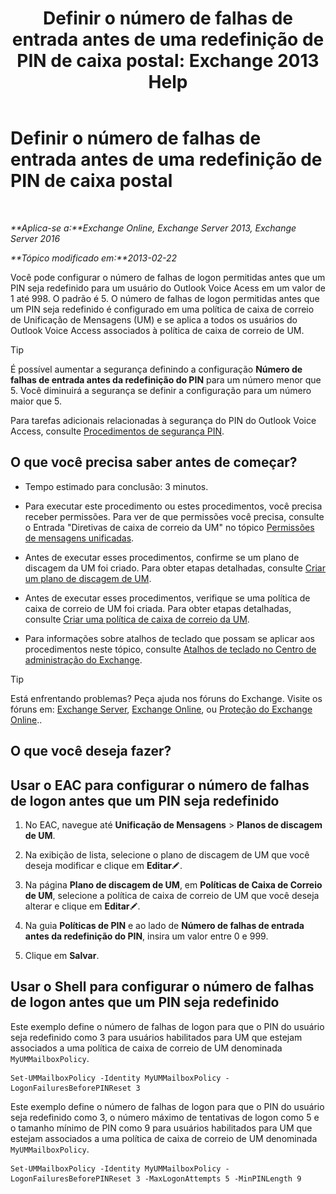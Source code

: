 ﻿---
title: 'Definir o número de falhas de entrada antes de uma redefinição de PIN de caixa postal: Exchange 2013 Help'
TOCTitle: Definir o número de falhas de entrada antes de uma redefinição de PIN de caixa postal
ms:assetid: 4de38499-0a6f-4f00-8697-eeff805d7266
ms:mtpsurl: https://technet.microsoft.com/pt-br/library/Aa997939(v=EXCHG.150)
ms:contentKeyID: 50556185
ms.date: 05/22/2018
mtps_version: v=EXCHG.150
ms.translationtype: MT
---

# Definir o número de falhas de entrada antes de uma redefinição de PIN de caixa postal

 

_**Aplica-se a:**Exchange Online, Exchange Server 2013, Exchange Server 2016_

_**Tópico modificado em:**2013-02-22_

Você pode configurar o número de falhas de logon permitidas antes que um PIN seja redefinido para um usuário do Outlook Voice Acess em um valor de 1 até 998. O padrão é 5. O número de falhas de logon permitidas antes que um PIN seja redefinido é configurado em uma política de caixa de correio de Unificação de Mensagens (UM) e se aplica a todos os usuários do Outlook Voice Access associados à política de caixa de correio de UM.


> [!TIP]
> É possível aumentar a segurança definindo a configuração <STRONG>Número de falhas de entrada antes da redefinição do PIN</STRONG> para um número menor que 5. Você diminuirá a segurança se definir a configuração para um número maior que 5.



Para tarefas adicionais relacionadas à segurança do PIN do Outlook Voice Access, consulte [Procedimentos de segurança PIN](pin-security-procedures-exchange-2013-help.md).

## O que você precisa saber antes de começar?

  - Tempo estimado para conclusão: 3 minutos.

  - Para executar este procedimento ou estes procedimentos, você precisa receber permissões. Para ver de que permissões você precisa, consulte o Entrada "Diretivas de caixa de correio da UM" no tópico [Permissões de mensagens unificadas](unified-messaging-permissions-exchange-2013-help.md).

  - Antes de executar esses procedimentos, confirme se um plano de discagem da UM foi criado. Para obter etapas detalhadas, consulte [Criar um plano de discagem de UM](create-a-um-dial-plan-exchange-2013-help.md).

  - Antes de executar esses procedimentos, verifique se uma política de caixa de correio de UM foi criada. Para obter etapas detalhadas, consulte [Criar uma política de caixa de correio da UM](create-a-um-mailbox-policy-exchange-2013-help.md).

  - Para informações sobre atalhos de teclado que possam se aplicar aos procedimentos neste tópico, consulte [Atalhos de teclado no Centro de administração do Exchange](keyboard-shortcuts-in-the-exchange-admin-center-exchange-online-protection-help.md).


> [!TIP]
> Está enfrentando problemas? Peça ajuda nos fóruns do Exchange. Visite os fóruns em: <A href="https://go.microsoft.com/fwlink/p/?linkid=60612">Exchange Server</A>, <A href="https://go.microsoft.com/fwlink/p/?linkid=267542">Exchange Online</A>, ou <A href="https://go.microsoft.com/fwlink/p/?linkid=285351">Proteção do Exchange Online</A>..



## O que você deseja fazer?

## Usar o EAC para configurar o número de falhas de logon antes que um PIN seja redefinido

1.  No EAC, navegue até **Unificação de Mensagens** \> **Planos de discagem de UM**.

2.  Na exibição de lista, selecione o plano de discagem de UM que você deseja modificar e clique em **Editar**![Ícone de edição](images/JJ218640.6f53ccb2-1f13-4c02-bea0-30690e6ea71d(EXCHG.150).gif "Ícone de edição").

3.  Na página **Plano de discagem de UM**, em **Políticas de Caixa de Correio de UM**, selecione a política de caixa de correio de UM que você deseja alterar e clique em **Editar**![Ícone de edição](images/JJ218640.6f53ccb2-1f13-4c02-bea0-30690e6ea71d(EXCHG.150).gif "Ícone de edição").

4.  Na guia **Políticas de PIN** e ao lado de **Número de falhas de entrada antes da redefinição do PIN**, insira um valor entre 0 e 999.

5.  Clique em **Salvar**.

## Usar o Shell para configurar o número de falhas de logon antes que um PIN seja redefinido

Este exemplo define o número de falhas de logon para que o PIN do usuário seja redefinido como 3 para usuários habilitados para UM que estejam associados a uma política de caixa de correio de UM denominada `MyUMMailboxPolicy`.

    Set-UMMailboxPolicy -Identity MyUMMailboxPolicy -LogonFailuresBeforePINReset 3

Este exemplo define o número de falhas de logon para que o PIN do usuário seja redefinido como 3, o número máximo de tentativas de logon como 5 e o tamanho mínimo de PIN como 9 para usuários habilitados para UM que estejam associados a uma política de caixa de correio de UM denominada `MyUMMailboxPolicy`.

    Set-UMMailboxPolicy -Identity MyUMMailboxPolicy -LogonFailuresBeforePINReset 3 -MaxLogonAttempts 5 -MinPINLength 9

